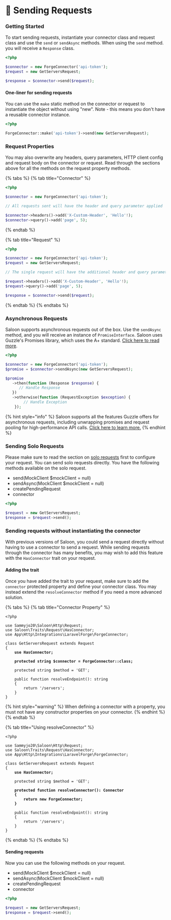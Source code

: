 # 🚀 Sending Requests

### Getting Started

To start sending requests, instantiate your connector class and request class and use the `send` or `sendAsync` methods. When using the `send` method. you will receive a `Response` class.

```php
<?php

$connector = new ForgeConnector('api-token');
$request = new GetServersRequest;

$response = $connector->send($request);

```

#### One-liner for sending requests

You can use the `make` static method on the connector or request to instantiate the object without using "new". Note - this means you don't have a reusable connector instance.

```php
<?php

ForgeConnector::make('api-token')->send(new GetServersRequest);
```

### Request Properties

You may also overwrite any headers, query parameters, HTTP client config and request body on the connector or request. Read through the sections above for all the methods on the request property methods.

{% tabs %}
{% tab title="Connector" %}
```php
<?php

$connector = new ForgeConnector('api-token');

// All requests sent will have the header and query parameter applied

$connector->headers()->add('X-Custom-Header', 'Hello'!);
$connector->query()->add('page', 5);
```
{% endtab %}

{% tab title="Request" %}
```php
<?php

$connector = new ForgeConnector('api-token');
$request = new GetServersRequest;

// The single request will have the additional header and query parameter.

$request->headers()->add('X-Custom-Header', 'Hello'!);
$request->query()->add('page', 5);

$response = $connector->send($request);
```
{% endtab %}
{% endtabs %}

### Asynchronous Requests

Saloon supports asynchronous requests out of the box. Use the `sendAsync` method, and you will receive an instance of `PromiseInterface`. Saloon uses Guzzle's Promises library, which uses the A+ standard. [Click here to read more](https://github.com/guzzle/promises).

```php
<?php

$connector = new ForgeConnector('api-token');
$promise = $connector->sendAsync(new GetServersRequest);

$promise
   ->then(function (Response $response) {
      // Handle Response
   })
   ->otherwise(function (RequestException $exception) {
        // Handle Exception
    });
```

{% hint style="info" %}
Saloon supports all the features Guzzle offers for asynchronous requests, including unwrapping promises and request pooling for high-performance API calls. [Click here to learn more.](../digging-deepeer/concurrency-and-pools.md)
{% endhint %}

### Sending Solo Requests

Please make sure to read the section on [solo requests](../digging-deepeer/solo-requests.md) first to configure your request. You can send solo requests directly. You have the following methods available on the solo request.

* send(MockClient $mockClient = null)
* sendAsync(MockClient $mockClient = null)
* createPendingRequest
* connector

```php
<?php

$request = new GetServersRequest;
$response = $request->send();
```

### Sending requests without instantiating the connector

With previous versions of Saloon, you could send a request directly without having to use a connector to send a request. While sending requests through the connector has many benefits, you may wish to add this feature with the `HasConnector` trait on your request.

#### Adding the trait

Once you have added the trait to your request, make sure to add the `connector` protected property and define your connector class. You may instead extend the `resolveConnector` method if you need a more advanced solution.

{% tabs %}
{% tab title="Connector Property" %}
<pre class="language-php"><code class="lang-php">&#x3C;?php

use Sammyjo20\Saloon\Http\Request;
use Saloon\Traits\Request\HasConnector;
use App\Http\Integrations\LaravelForge\ForgeConnector;

class GetServersRequest extends Request
{
<strong>    use HasConnector;
</strong><strong>    
</strong><strong>    protected string $connector = ForgeConnector::class;
</strong>
    protected string $method = 'GET';

    public function resolveEndpoint(): string
    {
        return '/servers';
    }
}
</code></pre>

{% hint style="warning" %}
When defining a connector with a property, you must not have any constructor properties on your connector.
{% endhint %}
{% endtab %}

{% tab title="Using resolveConnector" %}
<pre class="language-php"><code class="lang-php">&#x3C;?php

use Sammyjo20\Saloon\Http\Request;
use Saloon\Traits\Request\HasConnector;
use App\Http\Integrations\LaravelForge\ForgeConnector;

class GetServersRequest extends Request
{
<strong>    use HasConnector;
</strong>
    protected string $method = 'GET';
    
<strong>    protected function resolveConnector(): Connector
</strong><strong>    {
</strong><strong>        return new ForgeConnector;
</strong><strong>    }
</strong>
    public function resolveEndpoint(): string
    {
        return '/servers';
    }
}
</code></pre>
{% endtab %}
{% endtabs %}

#### Sending requests

Now you can use the following methods on your request.

* send(MockClient $mockClient = null)
* sendAsync(MockClient $mockClient = null)
* createPendingRequest
* connector

```php
<?php

$request = new GetServersRequest;
$response = $request->send();
```
